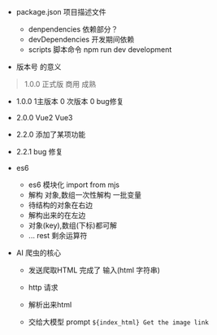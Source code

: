 - package.json
  项目描述文件
  - denpendencies 依赖部分？
  - devDependencies 开发期间依赖
  - scripts 脚本命令
    npm run dev development

- 版本号 的意义
 > 1.0.0  正式版 商用 成熟
 - 1.0.0  1主版本 0 次版本 0 bug修复
 - 2.0.0  Vue2  Vue3
 - 2.2.0  添加了某项功能
 - 2.2.1 bug 修复

- es6
  - es6 模块化 import from mjs
  - 解构 
   对象,数组一次性解构 一批变量
   - 待结构的对象在右边
   - 解构出来的在左边
   - 对象(key),数组(下标)都可解
   - ... rest 剩余运算符

- AI 爬虫的核心
   - 发送爬取HTML 完成了 输入(html 字符串)
   - http 请求
   - 解析出来html

   - 交给大模型 prompt
   `
   ${index_html}
   Get the image link
   `

   
    
  
